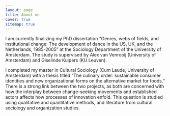 ```yaml
---
layout: page
title: About me
cover: true
sitemap: true
---
```


I am currently finalizing my PhD dissertation “Genres, webs of fields, and institutional change: The development of dance in the US, UK, and the Netherlands, 1985-2005” at the Sociology Department of the University of Amsterdam. The study is supervised by Alex van Venrooij (University of Amsterdam) and Giselinde Kuipers (KU Leuven).

I completed my master in Cultural Sociology (Cum Laude, University of Amsterdam) with a thesis titled “The culinary order: sustainable consumer identities and new organizational forms on the alternative market for foods.” There is a strong link between the two projects, as both are concerned with how the interplay between change-seeking movements and established actors affects how processes of innovation enfold. This question is studied using qualitative and quantitative methods, and literature from cultural sociology and organization studies.
